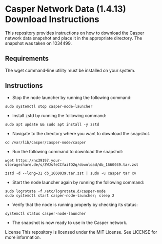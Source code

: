 # Casper Network Data (1.4.13) Download Instructions
This repository provides instructions on how to download the Casper network data snapshot and place it in the appropriate directory. The snapshot was taken on 1034499.

## Requirements
The wget command-line utility must be installed on your system.
## Instructions
- Stop the node launcher by running the following command:

``` sudo systemctl stop casper-node-launcher ```

- Install zstd by running the following command:

``` sudo apt update && sudo apt install -y zstd ```

- Navigate to the directory where you want to download the snapshot.

``` cd /var/lib/casper/casper-node/casper  ```

- Run the following command to download the snapshot:

``` wget https://nx39197.your-storageshare.de/s/ZWJsfeCCfaifD2q/download/db_1660039.tar.zst ```

``` zstd -d --long=31 db_1660039.tar.zst | sudo -u casper tar xv ```

- Start the node launcher again by running the following command:

``` sudo logrotate -f /etc/logrotate.d/casper-node ``` <br>
``` sudo systemctl start casper-node-launcher; sleep 2 ```

- Verify that the node is running properly by checking its status:

``` systemctl status casper-node-launcher ```

- The snapshot is now ready to use in the Casper network.

License
This repository is licensed under the MIT License. See LICENSE for more information.
